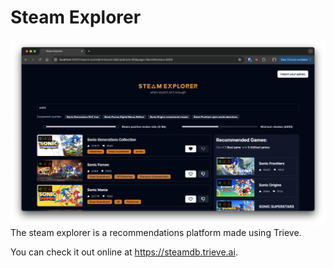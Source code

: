 # Steam Explorer

![steam explorer homepage](./.github/ui.png)
The steam explorer is a recommendations platform made using Trieve.

You can check it out online at https://steamdb.trieve.ai.
